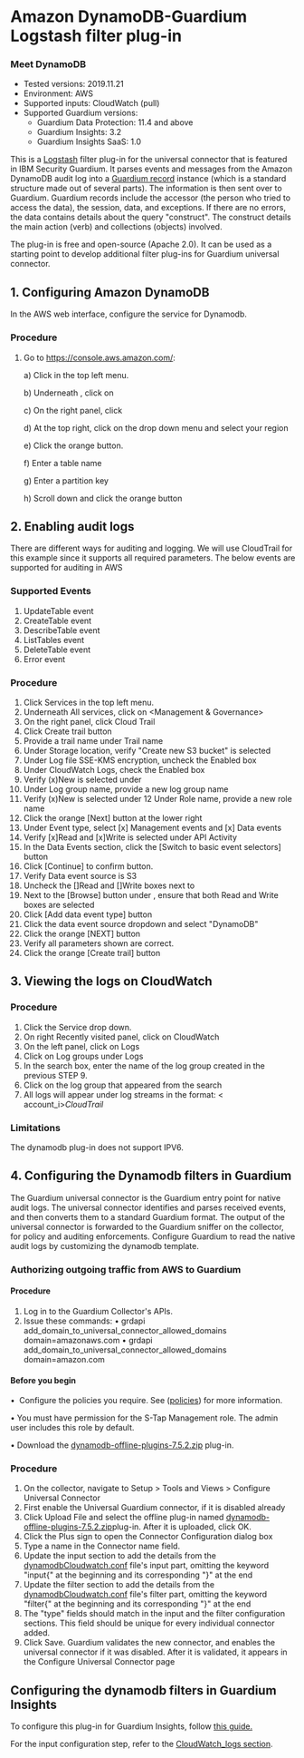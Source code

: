 # Amazon DynamoDB-Guardium Logstash filter plug-in
### Meet DynamoDB
* Tested versions: 2019.11.21
* Environment: AWS
* Supported inputs: CloudWatch (pull)
* Supported Guardium versions:
    * Guardium Data Protection: 11.4 and above
    * Guardium Insights: 3.2
    * Guardium Insights SaaS: 1.0

This is a [Logstash](https://github.com/elastic/logstash) filter plug-in for the universal connector that is featured in IBM Security Guardium. It parses events and messages from the Amazon DynamoDB audit log into a [Guardium record](https://github.com/IBM/universal-connectors/blob/main/common/src/main/java/com/ibm/guardium/universalconnector/commons/structures/Record.java) instance (which is a standard structure made out of several parts). The information is then sent over to Guardium. Guardium records include the accessor (the person who tried to access the data), the session, data, and exceptions. If there are no errors, the data contains details about the query "construct". The construct details the main action (verb) and collections (objects) involved.

The plug-in is free and open-source (Apache 2.0). It can be used as a starting point to develop additional filter plug-ins for Guardium universal connector.

## 1. Configuring Amazon DynamoDB

In the AWS web interface, configure the service for Dynamodb.

### Procedure

1. Go to https://console.aws.amazon.com/:

	a) Click <Services> in the top left menu.
	
	b) Underneath <All services>, click on <Database>
	
	c) On the right panel, click <DynamoDB>
	
	d) At the top right, click on the drop down menu and select your region 
	
	e) Click the orange <Create Table> button.
	
	f) Enter a table name
	
	g) Enter a partition key
	
	h) Scroll down and click the orange <Create table> button

## 2. Enabling audit logs 

There are different ways for auditing and logging. We will use CloudTrail for this example since it supports all required parameters. The below events are supported for auditing in AWS

### Supported Events

1. UpdateTable event
2. CreateTable event
3. DescribeTable event
4. ListTables event
5. DeleteTable event
6. Error event

### Procedure

1. Click Services in the top left menu.
2. Underneath All services, click on <Management & Governance>
3. On the right panel, click Cloud Trail
4. Click Create trail button
5. Provide a trail name under Trail name
6. Under Storage location, verify "Create new S3 bucket" is selected
7. Under Log file SSE-KMS encryption, uncheck the Enabled box
8. Under CloudWatch Logs, check the Enabled box
9. Verify (x)New is selected under <Log group>
10. Under Log group name, provide a new log group name
11. Verify (x)New is selected under <IAM Role>
12 Under Role name, provide a new role name
13. Click the orange [Next] button at the lower right
14. Under Event type, select [x] Management events and [x] Data events
15. Verify [x]Read and [x]Write is selected under API Activity
16. In the Data Events section, click the [Switch to basic event selectors] button
17. Click [Continue] to confirm button.
18. Verify Data event source is S3
19. Uncheck the []Read and []Write boxes next to <All current and future S3 buckets>
20. Next to the [Browse] button under <Individual bucket selection>, ensure that both Read and Write boxes are selected
21. Click [Add data event type] button
22. Click the data event source dropdown and select "DynamoDB"
23. Click the orange [NEXT] button
24. Verify all parameters shown are correct.
25. Click the orange [Create trail] button

## 3. Viewing the logs on CloudWatch

### Procedure

1. Click the Service drop down.
2. On right Recently visited panel, click on CloudWatch
3. On the left panel, click on Logs
4. Click on Log groups under Logs
5. In the search box, enter the name of the log group created in the previous STEP 9.
6. Click on the log group that appeared from the search
7. All logs will appear under log streams in the format: < account_i>_CloudTrail_<region >

### Limitations

The dynamodb plug-in does not support IPV6.

## 4. Configuring the Dynamodb filters in Guardium

The Guardium universal connector is the Guardium entry point for native audit logs. The universal connector identifies and parses received events, and then converts them to a standard Guardium format. The output of the universal connector is forwarded to the Guardium sniffer on the collector, for policy and auditing enforcements. Configure Guardium to read the native audit logs by customizing the dynamodb template.

### Authorizing outgoing traffic from AWS to Guardium

#### Procedure

1. Log in to the Guardium Collector's APIs.
2. Issue these commands:
		• grdapi add_domain_to_universal_connector_allowed_domains domain=amazonaws.com
		• grdapi add_domain_to_universal_connector_allowed_domains domain=amazon.com
#### Before you begin

•  Configure the policies you require. See ([policies](/../../#policies)) for more information.


• You must have permission for the S-Tap Management role. The admin user includes this role by default.

• Download the [dynamodb-offline-plugins-7.5.2.zip](https://github.com/IBM/universal-connectors/raw/main/filter-plugin/logstash-filter-dynamodb-guardium/DynamodbOverCloudwatchPackage/DynamoDB/dynamodb-offline-plugins-7.5.2.zip) plug-in.


### Procedure

1. On the collector, navigate to Setup > Tools and Views > Configure Universal Connector
2. First enable the Universal Guardium connector, if it is disabled already
3. Click Upload File and select the offline plug-in named [dynamodb-offline-plugins-7.5.2.zip](https://github.com/IBM/universal-connectors/raw/main/filter-plugin/logstash-filter-dynamodb-guardium/DynamodbOverCloudwatchPackage/DynamoDB/dynamodb-offline-plugins-7.5.2.zip)plug-in. After it is uploaded, click OK.
4. Click the Plus sign to open the Connector Configuration dialog box
5. Type a name in the Connector name field.
6. Update the input section to add the details from the [dynamodbCloudwatch.conf](https://github.com/IBM/universal-connectors/raw/main/filter-plugin/logstash-filter-dynamodb-guardium/dynamodbCloudwatch.conf) file's input part, omitting the keyword "input{" at the beginning and its corresponding "}" at the end
7. Update the filter section to add the details from the [dynamodbCloudwatch.conf](https://github.com/IBM/universal-connectors/raw/main/filter-plugin/logstash-filter-dynamodb-guardium/dynamodbCloudwatch.conf) file's filter part, omitting the keyword "filter{" at the beginning and its corresponding "}" at the end
8. The "type" fields should match in the input and the filter configuration sections. This field should be unique for every individual connector added.
9. Click Save. Guardium validates the new connector, and enables the universal connector if it was disabled. After it is validated, it appears in the Configure Universal Connector page

## Configuring the dynamodb filters in Guardium Insights

To configure this plug-in for Guardium Insights, follow [this guide.](/docs/Guardium%20Insights/3.2.x/UC_Configuration_GI.md)

For the input configuration step, refer to the [CloudWatch_logs section](/docs/Guardium%20Insights/3.2.x/UC_Configuration_GI.md#configuring-a-CloudWatch-input-plug-in).